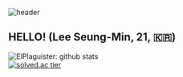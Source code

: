 ![header](https://capsule-render.vercel.app/api?type=slice&color=gradient&text=%20Kritias%20%20&height=200&fontSize=100)

## HELLO! (Lee Seung-Min, 21, 🇰🇷)

![ElPlaguister: github stats](https://github-readme-stats.vercel.app/api?username=ElPlaguister&show_icons=true&theme=dracula)  
[![solved.ac tier](http://mazassumnida.wtf/api/v2/generate_badge?boj=kritias)](https://solved.ac/kritias)
<!--
**ElPlaguister/ElPlaguister** is a ✨ _special_ ✨ repository because its `README.md` (this file) appears on your GitHub profile.

Here are some ideas to get you started:

- 🔭 I’m currently working on ...
- 🌱 I’m currently learning ...
- 👯 I’m looking to collaborate on ...
- 🤔 I’m looking for help with ...
- 💬 Ask me about ...
- 📫 How to reach me: ...
- 😄 Pronouns: ...
- ⚡ Fun fact: ...
-->
